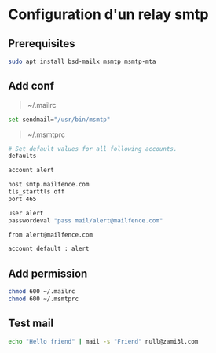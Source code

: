 # Configuration d'un relay smtp

## Prerequisites

```zsh
sudo apt install bsd-mailx msmtp msmtp-mta
```

## Add conf

> ~/.mailrc
```zsh
set sendmail="/usr/bin/msmtp"
```

> ~/.msmtprc
```zsh
# Set default values for all following accounts.
defaults

account alert

host smtp.mailfence.com
tls_starttls off
port 465

user alert
passwordeval "pass mail/alert@mailfence.com"

from alert@mailfence.com

account default : alert
```

## Add permission
```zsh
chmod 600 ~/.mailrc
chmod 600 ~/.msmtprc
```

## Test mail
```zsh
echo "Hello friend" | mail -s "Friend" null@zami3l.com
```
